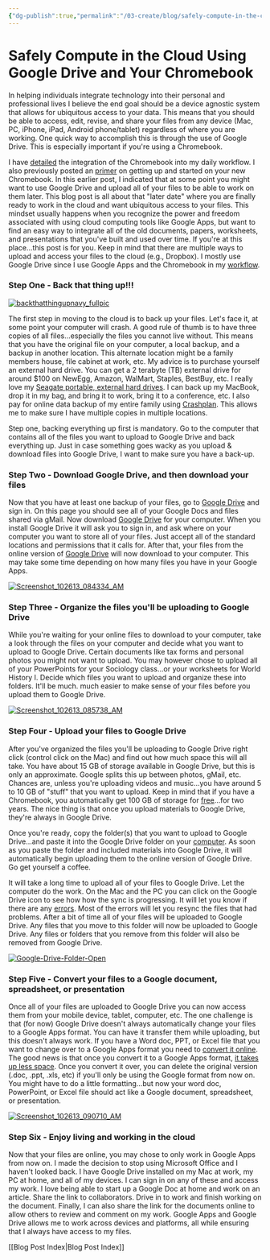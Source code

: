 ```yaml
---
{"dg-publish":true,"permalink":"/03-create/blog/safely-compute-in-the-cloud-using-google-drive-and-your-chromebook/","title":"Safely Compute in the Cloud Using Google Drive and Your Chromebook","tags":["chromebooks","cloud","google","google-apps","google-drive"]}
---
```


# Safely Compute in the Cloud Using Google Drive and Your Chromebook

In helping individuals integrate technology into their personal and professional lives I believe the end goal should be a device agnostic system that allows for ubiquitous access to your data. This means that you should be able to access, edit, revise, and share your files from any device (Mac, PC, iPhone, iPad, Android phone/tablet) regardless of where you are working. One quick way to accomplish this is through the use of Google Drive. This is especially important if you're using a Chromebook.

I have [detailed](http://wiobyrne.com/tag/chromebooks/) the integration of the Chromebook into my daily workflow. I also previously posted an [primer](http://wiobyrne.com/just-got-a-new-chromebook-heres-how-to-get-started/) on getting up and started on your new Chromebook. In this earlier post, I indicated that at some point you might want to use Google Drive and upload all of your files to be able to work on them later. This blog post is all about that "later date" where you are finally ready to work in the cloud and want ubiquitous access to your files. This mindset usually happens when you recognize the power and freedom associated with using cloud computing tools like Google Apps, but want to find an easy way to integrate all of the old documents, papers, worksheets, and presentations that you've built and used over time. If you're at this place...this post is for you. Keep in mind that there are multiple ways to upload and access your files to the cloud (e.g., Dropbox). I mostly use Google Drive since I use Google Apps and the Chromebook in my [workflow](http://wiobyrne.com/google-docs-gdrive-chrome-workflow/).

### Step One - Back that thing up!!!

[![backthatthingupnavy_fullpic](images/backthatthingupnavy_fullpic-300x218.jpg)](http://wiobyrne.com/wp-content/uploads/2013/10/backthatthingupnavy_fullpic.jpg)

The first step in moving to the cloud is to back up your files. Let's face it, at some point your computer will crash. A good rule of thumb is to have three copies of all files...especially the files you cannot live without. This means that you have the original file on your computer, a local backup, and a backup in another location. This alternate location might be a family members house, file cabinet at work, etc. My advice is to purchase yourself an external hard drive. You can get a 2 terabyte (TB) external drive for around $100 on NewEgg, Amazon, WalMart, Staples, BestBuy, etc. I really love my [Seagate portable, external hard drives](http://www.seagate.com/external-hard-drives/portable-hard-drives/). I can back up my MacBook, drop it in my bag, and bring it to work, bring it to a conference, etc. I also pay for online data backup of my entire family using [Crashplan](http://support.crashplan.com/doku.php/recipe/backing_up_your_family). This allows me to make sure I have multiple copies in multiple locations.

Step one, backing everything up first is mandatory. Go to the computer that contains all of the files you want to upload to Google Drive and back everything up. Just in case something goes wacky as you upload & download files into Google Drive, I want to make sure you have a back-up.

### Step Two - Download Google Drive, and then download your files

Now that you have at least one backup of your files, go to [Google Drive](https://drive.google.com/‎) and sign in. On this page you should see all of your Google Docs and files shared via gMail. Now download [Google Drive](https://tools.google.com/dlpage/drive) for your computer. When you install Google Drive it will ask you to sign in, and ask where on your computer you want to store all of your files. Just accept all of the standard locations and permissions that it calls for. After that, your files from the online version of [Google Drive](https://drive.google.com/‎) will now download to your computer. This may take some time depending on how many files you have in your Google Apps.

[![Screenshot_102613_084334_AM](images/Screenshot_102613_084334_AM-300x166.jpg)](http://wiobyrne.com/wp-content/uploads/2013/10/Screenshot_102613_084334_AM.jpg)

### Step Three - Organize the files you'll be uploading to Google Drive

While you're waiting for your online files to download to your computer, take a look through the files on your computer and decide what you want to upload to Google Drive. Certain documents like tax forms and personal photos you might not want to upload. You may however chose to upload all of your PowerPoints for your Sociology class...or your worksheets for World History I. Decide which files you want to upload and organize these into folders. It'll be much. much easier to make sense of your files before you upload them to Google Drive.

[![Screenshot_102613_085738_AM](images/Screenshot_102613_085738_AM-300x217.jpg)](http://wiobyrne.com/wp-content/uploads/2013/10/Screenshot_102613_085738_AM.jpg)

### Step Four - Upload your files to Google Drive

After you've organized the files you'll be uploading to Google Drive right click (control click on the Mac) and find out how much space this will all take. You have about 15 GB of storage available in Google Drive, but this is only an approximate. Google splits this up between photos, gMail, etc. Chances are, unless you're uploading videos and music...you have around 5 to 10 GB of "stuff" that you want to upload. Keep in mind that if you have a Chromebook, you automatically get 100 GB of storage for [free](https://www.google.com/intl/en/chrome/devices/goodies.html)...for two years. The nice thing is that once you upload materials to Google Drive, they're always in Google Drive.

Once you're ready, copy the folder(s) that you want to upload to Google Drive...and paste it into the Google Drive folder on your [computer](https://support.google.com/drive/answer/2375078?hl=en). As soon as you paste the folder and included materials into Google Drive, it will automatically begin uploading them to the online version of Google Drive. Go get yourself a coffee.

It will take a long time to upload all of your files to Google Drive. Let the computer do the work. On the Mac and the PC you can click on the Google Drive icon to see how how the sync is progressing. It will let you know if there are any [errors](https://support.google.com/drive/answer/2456903?hl=en). Most of the errors will let you resync the files that had problems. After a bit of time all of your files will be uploaded to Google Drive. Any files that you move to this folder will now be uploaded to Google Drive. Any files or folders that you remove from this folder will also be removed from Google Drive.

[![Google-Drive-Folder-Open](images/Google-Drive-Folder-Open-300x258.jpg)](http://wiobyrne.com/wp-content/uploads/2013/10/Google-Drive-Folder-Open.jpg)

### Step Five - Convert your files to a Google document, spreadsheet, or presentation

Once all of your files are uploaded to Google Drive you can now access them from your mobile device, tablet, computer, etc. The one challenge is that (for now) Google Drive doesn't always automatically change your files to a Google Apps format. You can have it transfer them while uploading, but this doesn't always work. If you have a Word doc, PPT, or Excel file that you want to change over to a Google Apps format you need to [convert it online](https://support.google.com/drive/answer/2407404?hl=en). The good news is that once you convert it to a Google Apps format, [it takes up less space](http://lifehacker.com/convert-files-to-google-docs-format-to-save-space-on-go-1412063260). Once you convert it over, you can delete the original version (.doc, .ppt, .xls, etc) if you'll only be using the Google format from now on. You might have to do a little formatting...but now your word doc, PowerPoint, or Excel file should act like a Google document, spreadsheet, or presentation.

[![Screenshot_102613_090710_AM](images/Screenshot_102613_090710_AM-300x208.jpg)](http://wiobyrne.com/wp-content/uploads/2013/10/Screenshot_102613_090710_AM.jpg)

### Step Six - Enjoy living and working in the cloud

Now that your files are online, you may chose to only work in Google Apps from now on. I made the decision to stop using Microsoft Office and I haven't looked back. I have Google Drive installed on my Mac at work, my PC at home, and all of my devices. I can sign in on any of these and access my work. I love being able to start up a Google Doc at home and work on an article. Share the link to collaborators. Drive in to work and finish working on the document. Finally, I can also share the link for the documents online to allow others to review and comment on my work. Google Apps and Google Drive allows me to work across devices and platforms, all while ensuring that I always have access to my files.

[[Blog Post Index\|Blog Post Index]]
